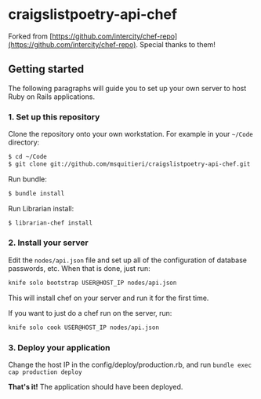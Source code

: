 craigslistpoetry-api-chef
======================

Forked from [https://github.com/intercity/chef-repo](https://github.com/intercity/chef-repo). Special thanks to them!


## Getting started

The following paragraphs will guide you to set up your own server to host Ruby on Rails applications.

### 1. Set up this repository

Clone the repository onto your own workstation. For example in your `~/Code` directory:

```sh
$ cd ~/Code
$ git clone git://github.com/msquitieri/craigslistpoetry-api-chef.git
```

Run bundle:

```sh
$ bundle install
```

Run Librarian install:

```sh
$ librarian-chef install
```

### 2. Install your server

Edit the `nodes/api.json` file and set up all of the configuration of database passwords, etc. When that is done, just run:

```sh
knife solo bootstrap USER@HOST_IP nodes/api.json
```

This will install chef on your server and run it for the first time.

If you want to just do a chef run on the server, run:


```sh
knife solo cook USER@HOST_IP nodes/api.json
```

### 3. Deploy your application

Change the host IP in the config/deploy/production.rb, and run `bundle exec cap production deploy`


**That's it!** The application should have been deployed.
